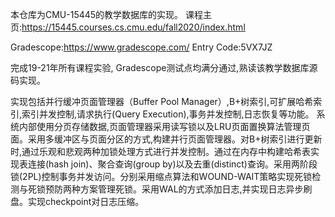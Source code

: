 本仓库为CMU-15445的教学数据库的实现。
  课程主页:https://15445.courses.cs.cmu.edu/fall2020/index.html 
  
  Gradescope:https://www.gradescope.com/   Entry Code:5VX7JZ 
  
  完成19-21年所有课程实验, Gradescope测试点均满分通过,熟读该教学数据库源码实现。 
  
  实现包括并行缓冲页面管理器（Buffer Pool Manager）,B+树索引,可扩展哈希索引,索引并发控制,请求执行(Query Execution),事务并发控制,日志恢复等功能。
系统内部使用分页存储数据,页面管理器采用读写锁以及LRU页面置换算法管理页面。采用多缓冲区与页面分区的方式,构建并行页面管理器。对B+树索引进行更新时,通过乐观和悲观两种加锁处理方式进行并发控制。通过在内存中构建哈希表实现表连接(hash join)、聚合查询(group by)以及去重(distinct)查询。采用两阶段锁(2PL)控制事务并发访问。分别采用缩点算法和WOUND-WAIT策略实现死锁检测与死锁预防两种方案管理死锁。采用WAL的方式添加日志,并实现日志异步刷盘。实现checkpoint对日志压缩。
